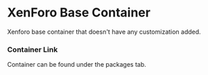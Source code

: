 # XenForo Base Container
Xenforo base container that doesn't have any customization added.

### Container Link
Container can be found under the packages tab.